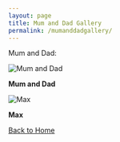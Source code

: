 ```yaml
---
layout: page
title: Mum and Dad Gallery
permalink: /mumanddadgallery/
---
```


Mum and Dad:


 <div class="gallery-item">
    <img src="https://imagedelivery.net/t3wCsGMKGPWUV8JSaoSPtQ/0ad1b10f-238e-419f-4539-1afde0c7f900/public" alt="Mum and Dad">
    <p><strong>Mum and Dad</strong></p>
  </div>

 <div class="gallery-item">
    <img src="https://imagedelivery.net/t3wCsGMKGPWUV8JSaoSPtQ/193f7ce6-0809-43bf-a9eb-c0e86af0a800/public" alt="Max">
    <p><strong>Max</strong></p>
  </div>





[Back to Home](/)



